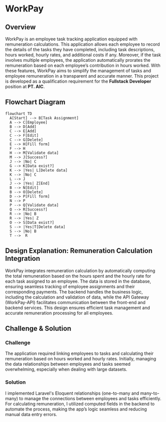 # WorkPay
## Overview
WorkPay is an employee task tracking application equipped with remuneration calculations. This application allows each employee to record the details of the tasks they have completed, including task descriptions, hours worked, hourly rates, and additional costs if any. Moreover, if the task involves multiple employees, the application automatically prorates the remuneration based on each employee’s contribution in hours worked. With these features, WorkPay aims to simplify the management of tasks and employee remuneration in a transparent and accurate manner. This project is developed as a qualification requirement for the **Fullstack Developer** position at **PT. AIC**.


## Flowchart Diagram

```mermaid
flowchart TD
  A[Start] --> B[Task Assignment]
  A --> C[Employee]
  B --> D[Add]
  C --> E[Add]
  C --> F[Edit]
  C --> G[Delete]
  E --> H[Fill form]
  F --> H
  H --> M[Validate data]
  M --> J[Success?]
  J --> |No| C
  G --> K[Data exist?]
  K --> |Yes| L[Delete data]
  K --> |No| C
  L --> J
  J --> |Yes| Z[End]
  B --> N[Edit]
  B --> O[Delete]
  D --> P[Fill form]
  N --> P
  P --> Q[Validate data]
  Q --> R[Success?]
  R --> |No| B
  R --> |Yes| Z
  O --> S[Data exist?]
  S --> |Yes|T[Delete data]
  S --> |No| B
  T -->  R
```

## Design Explanation: Remuneration Calculation Integration
WorkPay integrates remuneration calculation by automatically computing the total remuneration based on the hours spent and the hourly rate for each task assigned to an employee. The data is stored in the database, ensuring seamless tracking of employee assignments and their corresponding payments. The backend handles the business logic, including the calculation and validation of data, while the API Gateway (WorkPay-API) facilitates communication between the front-end and backend services. This design ensures efficient task management and accurate remuneration processing for all employees.

## Challenge & Solution
### Challenge
The application required linking employees to tasks and calculating their remuneration based on hours worked and hourly rates. Initially, managing the data relationships between employees and tasks seemed overwhelming, especially when dealing with large datasets.

### Solution
 I implemented Laravel's Eloquent relationships (one-to-many and many-to-many) to manage the connections between employees and tasks efficiently. For calculating remuneration, I utilized computed fields in the backend to automate the process, making the app’s logic seamless and reducing manual data entry errors.

 

